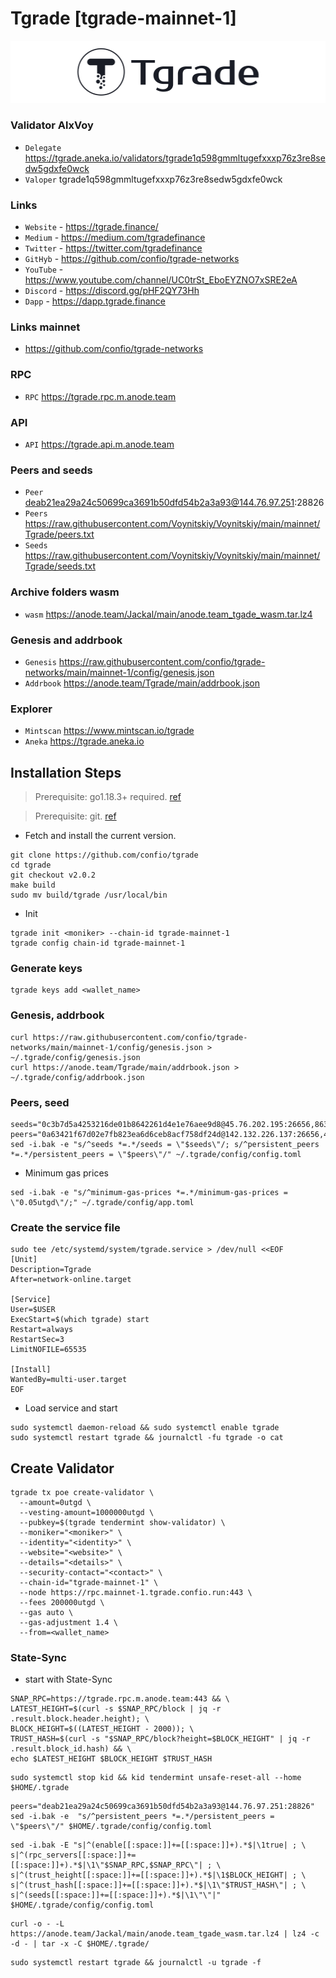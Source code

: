 # Tgrade [tgrade-mainnet-1]
![Tgrade Guide](https://github.com/Voynitskiy/Voynitskiy/blob/main/mainnet/Tgrade/Tgrade.png)
### Validator AlxVoy
* `Delegate` https://tgrade.aneka.io/validators/tgrade1q598gmmltugefxxxp76z3re8sedw5gdxfe0wck
* `Valoper` tgrade1q598gmmltugefxxxp76z3re8sedw5gdxfe0wck
### Links
* `Website` - https://tgrade.finance/
* `Medium` - https://medium.com/tgradefinance
* `Twitter` - https://twitter.com/tgradefinance
* `GitHyb` - https://github.com/confio/tgrade-networks
* `YouTube` - https://www.youtube.com/channel/UC0trSt_EboEYZNO7xSRE2eA
* `Discord` - https://discord.gg/pHF2QY73Hh
* `Dapp` - https://dapp.tgrade.finance
### Links mainnet
* https://github.com/confio/tgrade-networks
### RPC
* `RPC` https://tgrade.rpc.m.anode.team
### API
* `API` https://tgrade.api.m.anode.team
### Peers and seeds
* `Peer` deab21ea29a24c50699ca3691b50dfd54b2a3a93@144.76.97.251:28826
* `Peers` https://raw.githubusercontent.com/Voynitskiy/Voynitskiy/main/mainnet/Tgrade/peers.txt
* `Seeds` https://raw.githubusercontent.com/Voynitskiy/Voynitskiy/main/mainnet/Tgrade/seeds.txt
### Archive folders wasm
* `wasm` https://anode.team/Jackal/main/anode.team_tgade_wasm.tar.lz4
### Genesis and addrbook
* `Genesis` https://raw.githubusercontent.com/confio/tgrade-networks/main/mainnet-1/config/genesis.json
* `Addrbook` https://anode.team/Tgrade/main/addrbook.json
### Explorer
* `Mintscan` https://www.mintscan.io/tgrade
* `Aneka` 	https://tgrade.aneka.io
## Installation Steps
>Prerequisite: go1.18.3+ required. [ref](https://golang.org/doc/install)

>Prerequisite: git. [ref](https://github.com/git/git)

* Fetch and install the current version.
```shell
git clone https://github.com/confio/tgrade
cd tgrade
git checkout v2.0.2
make build
sudo mv build/tgrade /usr/local/bin
```
* Init
```
tgrade init <moniker> --chain-id tgrade-mainnet-1
tgrade config chain-id tgrade-mainnet-1
```

### Generate keys
```
tgrade keys add <wallet_name>
```
### Genesis, addrbook
```
curl https://raw.githubusercontent.com/confio/tgrade-networks/main/mainnet-1/config/genesis.json > ~/.tgrade/config/genesis.json
curl https://anode.team/Tgrade/main/addrbook.json > ~/.tgrade/config/addrbook.json
```
### Peers, seed
```
seeds="0c3b7d5a4253216de01b8642261d4e1e76aee9d8@45.76.202.195:26656,8639bc931d5721a64afc1ea52ca63ae40161bd26@194.163.144.63:26656"
peers="0a63421f67d02e7fb823ea6d6ceb8acf758df24d@142.132.226.137:26656,4a319eead699418e974e8eed47c2de6332c3f825@167.235.255.9:26656,6918efd409684d64694cac485dbcc27dfeea4f38@49.12.240.203:26656"
sed -i.bak -e "s/^seeds *=.*/seeds = \"$seeds\"/; s/^persistent_peers *=.*/persistent_peers = \"$peers\"/" ~/.tgrade/config/config.toml
```
* Minimum gas prices
```
sed -i.bak -e "s/^minimum-gas-prices *=.*/minimum-gas-prices = \"0.05utgd\"/;" ~/.tgrade/config/app.toml
```
### Create the service file
```
sudo tee /etc/systemd/system/tgrade.service > /dev/null <<EOF
[Unit]
Description=Tgrade
After=network-online.target

[Service]
User=$USER
ExecStart=$(which tgrade) start
Restart=always
RestartSec=3
LimitNOFILE=65535

[Install]
WantedBy=multi-user.target
EOF
```
* Load service and start
```
sudo systemctl daemon-reload && sudo systemctl enable tgrade
sudo systemctl restart tgrade && journalctl -fu tgrade -o cat
```
## Create Validator
```
tgrade tx poe create-validator \
  --amount=0utgd \
  --vesting-amount=1000000utgd \
  --pubkey=$(tgrade tendermint show-validator) \
  --moniker="<moniker>" \
  --identity="<identity>" \
  --website="<website>" \
  --details="<details>" \
  --security-contact="<contact>" \
  --chain-id="tgrade-mainnet-1" \
  --node https://rpc.mainnet-1.tgrade.confio.run:443 \
  --fees 200000utgd \
  --gas auto \
  --gas-adjustment 1.4 \
  --from=<wallet_name>
```
### State-Sync
* start with State-Sync
```
SNAP_RPC=https://tgrade.rpc.m.anode.team:443 && \
LATEST_HEIGHT=$(curl -s $SNAP_RPC/block | jq -r .result.block.header.height); \
BLOCK_HEIGHT=$((LATEST_HEIGHT - 2000)); \
TRUST_HASH=$(curl -s "$SNAP_RPC/block?height=$BLOCK_HEIGHT" | jq -r .result.block_id.hash) && \
echo $LATEST_HEIGHT $BLOCK_HEIGHT $TRUST_HASH
```
```
sudo systemctl stop kid && kid tendermint unsafe-reset-all --home $HOME/.tgrade
```
```
peers="deab21ea29a24c50699ca3691b50dfd54b2a3a93@144.76.97.251:28826"
sed -i.bak -e  "s/^persistent_peers *=.*/persistent_peers = \"$peers\"/" $HOME/.tgrade/config/config.toml
```
```
sed -i.bak -E "s|^(enable[[:space:]]+=[[:space:]]+).*$|\1true| ; \
s|^(rpc_servers[[:space:]]+=[[:space:]]+).*$|\1\"$SNAP_RPC,$SNAP_RPC\"| ; \
s|^(trust_height[[:space:]]+=[[:space:]]+).*$|\1$BLOCK_HEIGHT| ; \
s|^(trust_hash[[:space:]]+=[[:space:]]+).*$|\1\"$TRUST_HASH\"| ; \
s|^(seeds[[:space:]]+=[[:space:]]+).*$|\1\"\"|" $HOME/.tgrade/config/config.toml
```
```
curl -o - -L https://anode.team/Jackal/main/anode.team_tgade_wasm.tar.lz4 | lz4 -c -d - | tar -x -C $HOME/.tgrade/
```
```
sudo systemctl restart tgrade && journalctl -u tgrade -f
```
